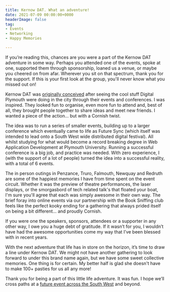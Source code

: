 ```yaml
---
title: Kernow DAT. What an adventure!
date: 2021-07-09 00:00:00+0000
headerImage: false
tag:
- Events
- Networking
- Happy Memories

---
```

If you’re reading this, chances are you were a part of the Kernow DAT adventure in some way. Perhaps you attended one of the events, spoke at one, supported them through sponsorship, loaned us a venue, or maybe you cheered on from afar. Wherever you sit on that spectrum, thank you for the support. If this is your first look at the group, you'll never know what you missed out on!

Kernow DAT was [originally conceived](https://tonyedwardspz.co.uk/blog/first-ever-kernow-dat-event/) after seeing the cool stuff Digital Plymouth were doing in the city through their events and conferences. I was inspired. They looked fun to organise, even more fun to attend and, best of all, they brought people together to share ideas and meet new friends. I wanted a piece of the action… but with a Cornish twist. 

The idea was to run a series of smaller events, building up to a larger conference which eventually came to life as Future Sync (which itself was intended to lead onto a South West wide distributed digital festival). All whilst studying for what would become a record breaking degree in Web Application Development at Plymouth University. Running a successful conference is a big job, and practice was needed. With zero experience, I (with the support of a lot of people) turned the idea into a successful reality, with a total of 6 events. 

The in person outings in Penzance, Truro, Falmouth, Newquay and Redruth are some of the happiest memories I have from time spent on the event circuit. Whether it was the preview of theatre performances, the laser displays, or the smorgasbord of tech related talk's that floated your boat, I'm sure you'll agree that each was simply awesome in their own way. The brief foray into online events via our partnership with the Book Sniffing club feels like the perfect kooky ending for a gathering that always prided itself on being a bit different… and proudly Cornish.

If you were one the speakers, sponsors, attendees or a supporter in any other way, I owe you a huge debt of gratitude. If it wasn’t for you, I wouldn’t have had the awesome opportunities come my way that I’ve been blessed with in recent years. 

With the next adventure that life has in store on the horizon, it’s time to draw a line under Kernow DAT. We might not have another gathering to look forward to under this brand name again, but we have some sweet collective memories. One thing is for certain. My better half is glad she doesn't have to make 100+ pasties for us all any more!

Thank you for being a part of this little life adventure. It was fun. I hope we’ll cross paths at a [future event across the South West](https://southwestcommunities.co.uk/ "Tech Events Calendar for South West UK") and beyond.
